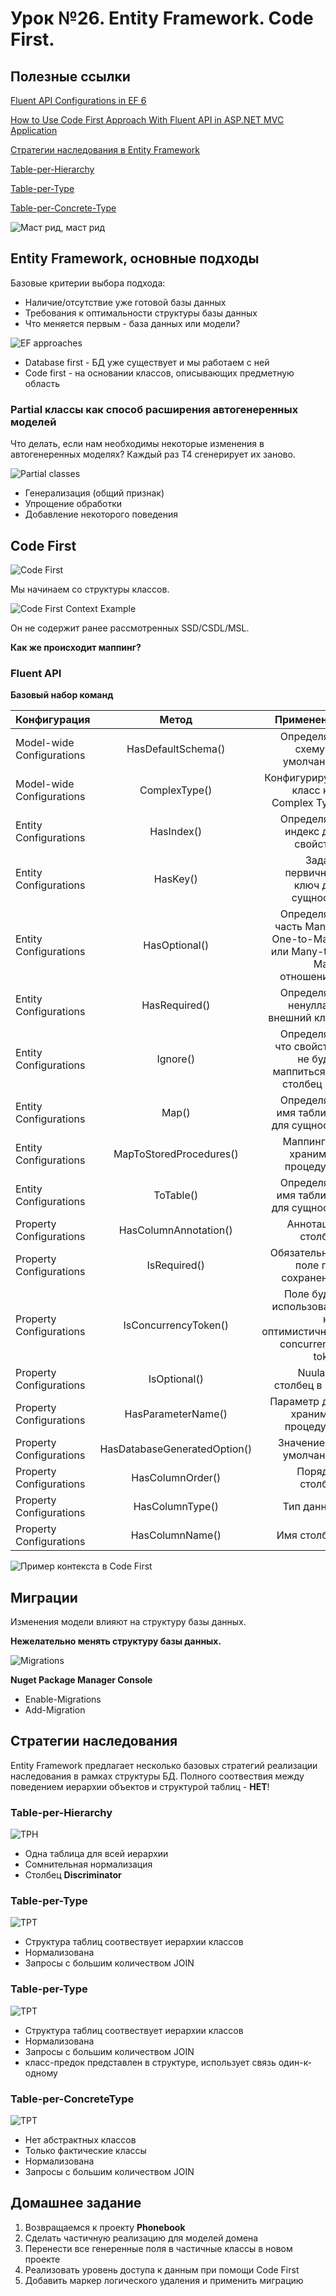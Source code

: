 # Урок №26. Entity Framework. Code First.

## Полезные ссылки


[Fluent API Configurations in EF 6](http://www.entityframeworktutorial.net/code-first/fluent-api-in-code-first.aspx)

[How to Use Code First Approach With Fluent API in ASP.NET MVC Application](https://www.c-sharpcorner.com/UploadFile/cd7c2e/how-to-use-code-first-approach-with-fluent-api-in-Asp-Net-mv/)

[Стратегии наследования в Entity Framework](http://www.entityframeworktutorial.net/code-first/inheritance-strategy-in-code-first.aspx)

[Table-per-Hierarchy](https://weblogs.asp.net/manavi/inheritance-mapping-strategies-with-entity-framework-code-first-ctp5-part-1-table-per-hierarchy-tph)

[Table-per-Type](https://weblogs.asp.net/manavi/inheritance-mapping-strategies-with-entity-framework-code-first-ctp5-part-2-table-per-type-tpt)

[Table-per-Concrete-Type](https://weblogs.asp.net/manavi/inheritance-mapping-strategies-with-entity-framework-code-first-ctp5-part-3-table-per-concrete-type-tpc-and-choosing-strategy-guidelines)

![Маст рид, маст рид](/Module-5/images/julia-lerman.png)

## Entity Framework, основные подходы

Базовые критерии выбора подхода:

- Наличие/отсутствие уже готовой базы данных
- Требования к оптимальности структуры базы данных
- Что меняется первым - база данных или модели?

![EF approaches](/Module-5/images/ef-approaches.png)

- Database first - БД уже существует и мы работаем с ней
- Code first - на основании классов, описывающих предметную область

### Partial классы как способ расширения автогенеренных моделей

 Что делать, если нам необходимы некоторые изменения в автогенеренных моделях? Каждый раз Т4 сгенерирует их заново.

![Partial classes](/Module-5/images/partial-classes.png)

- Генерализация (общий признак)
- Упрощение обработки
- Добавление некоторого поведения

## Code First

![Code First](/Module-5/images/code-first-approach.png)

Мы начинаем со структуры классов.

![Code First Context Example](/Module-5/images/code-first-context-example.png)

Он не содержит ранее рассмотренных SSD/CSDL/MSL. 

**Как же происходит маппинг?**

### Fluent API

**Базовый набор команд**

| Конфигурация | Метод | Применение |
| ------------- |:------------------:| -----:|
| Model-wide Configurations | HasDefaultSchema() | Определяет схему по умолчанию |
| Model-wide Configurations | ComplexType() | Конфигурирует класс как Complex Type |
| Entity Configurations | HasIndex() | Определяет индекс для свойства |
| Entity Configurations | HasKey() | Задает первичный ключ для сущности |
| Entity Configurations | HasOptional() | Определяет часть Many в One-to-Many или Many-to-Many отношениях |
| Entity Configurations | HasRequired() | Определяет ненуллабл внешний ключ |
| Entity Configurations | Ignore() | Определяет что свойство не будет маппиться на столбец БД |
| Entity Configurations | Map() | Определяет имя таблицы для сущности |
| Entity Configurations | MapToStoredProcedures() | Маппинг на хранимые процедуры |
| Entity Configurations | ToTable() | Определяет имя таблицы для сущности |
| Property Configurations | HasColumnAnnotation() | Аннотация столбца |
| Property Configurations | IsRequired() | Обязательное поле при сохранении |
| Property Configurations | IsConcurrencyToken() | Поле будет использовать как оптимистичный concurrency token |
| Property Configurations | IsOptional() | Nuulable столбец в БД |
| Property Configurations | HasParameterName() | Параметр для хранимой процедуры |
| Property Configurations | HasDatabaseGeneratedOption()  | Значение по умолчанию |
| Property Configurations | HasColumnOrder() | Порядок столбца |
| Property Configurations | HasColumnType() | Тип данных |
| Property Configurations | HasColumnName() | Имя столбца |

![Пример контекста в Code First](/Module-5/images/code-first-context-example2.png)

## Миграции

Изменения модели влияют на структуру базы данных.

**Нежелательно менять структуру базы данных.**

![Migrations](/Module-5/images/migrations-scheme.png)

**Nuget Package Manager Console**

- Enable-Migrations
- Add-Migration <name>

## Стратегии наследования
Entity Framework предлагает несколько базовых стратегий реализации наследования в рамках структуры БД.
Полного соотвествия между поведением иерархии объектов и структурой таблиц - **НЕТ**!

### Table-per-Hierarchy

![TPH](/Module-5/images/table-per-hierarchy.png)

- Одна таблица для всей иерархии
- Сомнительная нормализация
- Столбец **Discriminator**

### Table-per-Type

![TPT](/Module-5/images/table-per-type.png)

- Структура таблиц соотвествует иерархии классов
- Нормализована
- Запросы с большим количеством JOIN

### Table-per-Type

![TPT](/Module-5/images/table-per-type.png)

- Структура таблиц соотвествует иерархии классов
- Нормализована
- Запросы с большим количеством JOIN
- класс-предок представлен в структуре, использует связь один-к-одному

### Table-per-ConcreteType

![TPT](/Module-5/images/table-per-concrete-type.png)

- Нет абстрактных классов
- Только фактические классы
- Нормализована
- Запросы с большим количеством JOIN

## Домашнее задание

1. Возвращаемся к проекту **Phonebook**
2. Сделать частичную реализацию для моделей домена
3. Перенести все генеренные поля в частичные классы в новом проекте
4. Реализовать уровень доступа к данным при помощи Code First
5. Добавить маркер логического удаления и применить миграцию

